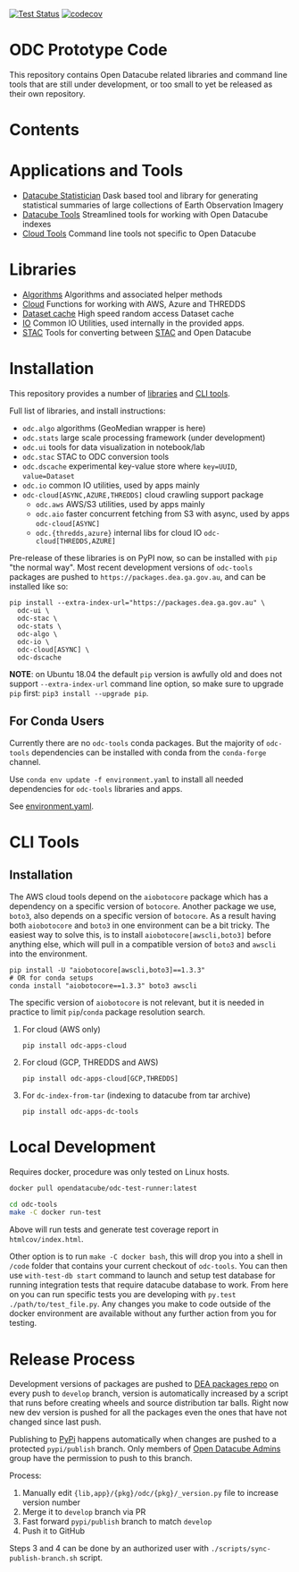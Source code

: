 [![Test Status](https://github.com/opendatacube/odc-tools/actions/workflows/main.yml/badge.svg)](https://github.com/opendatacube/odc-tools/actions/workflows/main.yml)
[![codecov](https://codecov.io/gh/opendatacube/odc-tools/branch/develop/graph/badge.svg?token=PovpVLRFwn)](https://codecov.io/gh/opendatacube/odc-tools)

ODC Prototype Code
==================

This repository contains Open Datacube related libraries and command line tools
that are still under development, or too small to yet be released as their own
repository.


Contents
========

<!-- toc --> 
<!-- tocstop -->

Applications and Tools
======================

- [Datacube Statistician](libs/stats/) Dask based tool and library for generating statistical summaries of large collections of Earth Observation Imagery
- [Datacube Tools](apps/dc_tools/) Streamlined tools for working with Open Datacube indexes
- [Cloud Tools](apps/cloud/) Command line tools not specific to Open Datacube

Libraries
=========

- [Algorithms](libs/algo/) Algorithms and associated helper methods
- [Cloud](libs/cloud/) Functions for working with AWS, Azure and THREDDS
- [Dataset cache](libs/dscache/) High speed random access Dataset cache
- [IO](libs/io/) Common IO Utilities, used internally in the provided apps.
- [STAC](libs/stac/) Tools for converting between [STAC](https://stacspec.org/) and Open Datacube

Installation
============

This repository provides a number of [libraries](https://github.com/opendatacube/odc-tools/tree/develop/libs)
and [CLI tools](https://github.com/opendatacube/odc-tools/tree/develop/apps).

Full list of libraries, and install instructions:

- `odc.algo` algorithms (GeoMedian wrapper is here)
- `odc.stats` large scale processing framework (under development)
- `odc.ui` tools for data visualization in notebook/lab
- `odc.stac` STAC to ODC conversion tools
- `odc.dscache` experimental key-value store where `key=UUID`, `value=Dataset`
- `odc.io` common IO utilities, used by apps mainly
- `odc-cloud[ASYNC,AZURE,THREDDS]` cloud crawling support package
  - `odc.aws` AWS/S3 utilities, used by apps mainly
  - `odc.aio` faster concurrent fetching from S3 with async, used by apps `odc-cloud[ASYNC]`
  - `odc.{thredds,azure}` internal libs for cloud IO `odc-cloud[THREDDS,AZURE]`

Pre-release of these libraries is on PyPI now, so can be installed with `pip`
"the normal way". Most recent development versions of `odc-tools` packages are
pushed to `https://packages.dea.ga.gov.au`, and can be installed like so:

```
pip install --extra-index-url="https://packages.dea.ga.gov.au" \
  odc-ui \
  odc-stac \
  odc-stats \
  odc-algo \
  odc-io \
  odc-cloud[ASYNC] \
  odc-dscache
```

**NOTE**: on Ubuntu 18.04 the default `pip` version is awfully old and does not
support `--extra-index-url` command line option, so make sure to upgrade `pip`
first: `pip3 install --upgrade pip`.

For Conda Users
---------------

Currently there are no `odc-tools` conda packages. But the majority of `odc-tools`
dependencies can be installed with conda from the `conda-forge` channel.

Use `conda env update -f environment.yaml` to install all needed dependencies for
`odc-tools` libraries and apps.

See [environment.yaml](environment.yaml).

CLI Tools
=========

Installation
------------

The AWS cloud tools depend on the `aiobotocore` package which has a dependency on a specific
version of `botocore`. Another package we use, `boto3`, also depends on a
specific version of `botocore`. As a result having both `aiobotocore` and
`boto3` in one environment can be a bit tricky. The easiest way to solve this,
is to install `aiobotocore[awscli,boto3]` before anything else, which will pull
in a compatible version of `boto3` and `awscli` into the environment.

```
pip install -U "aiobotocore[awscli,boto3]==1.3.3"
# OR for conda setups
conda install "aiobotocore==1.3.3" boto3 awscli
```

The specific version of `aiobotocore` is not relevant, but it is needed in
practice to limit `pip`/`conda` package resolution search.


1. For cloud (AWS only)
   ```
   pip install odc-apps-cloud
   ```
2. For cloud (GCP, THREDDS and AWS)
   ```
   pip install odc-apps-cloud[GCP,THREDDS]
   ```
2. For `dc-index-from-tar` (indexing to datacube from tar archive)
   ```
   pip install odc-apps-dc-tools
   ```



Local Development
=================

Requires docker, procedure was only tested on Linux hosts.

```bash
docker pull opendatacube/odc-test-runner:latest

cd odc-tools
make -C docker run-test
```

Above will run tests and generate test coverage report in `htmlcov/index.html`.

Other option is to run `make -C docker bash`, this will drop you into a shell in
`/code` folder that contains your current checkout of `odc-tools`. You can then
use `with-test-db start` command to launch and setup test database for running
integration tests that require datacube database to work. From here on you can
run specific tests you are developing with `py.test ./path/to/test_file.py`. Any
changes you make to code outside of the docker environment are available without
any further action from you for testing.


Release Process
===============

Development versions of packages are pushed to [DEA packages
repo](https://packages.dea.ga.gov.au/) on every push to `develop` branch,
version is automatically increased by a script that runs before creating wheels
and source distribution tar balls. Right now new dev version is pushed for all
the packages even the ones that have not changed since last push.

Publishing to [PyPi](https://pypi.org/) happens automatically when changes are
pushed to a protected `pypi/publish` branch. Only members of [Open Datacube
Admins](https://github.com/orgs/opendatacube/teams/admins) group have the
permission to push to this branch.

Process:

1. Manually edit `{lib,app}/{pkg}/odc/{pkg}/_version.py` file to increase version number
2. Merge it to `develop` branch via PR
3. Fast forward `pypi/publish` branch to match `develop`
4. Push it to GitHub

Steps 3 and 4 can be done by an authorized user with
`./scripts/sync-publish-branch.sh` script.
